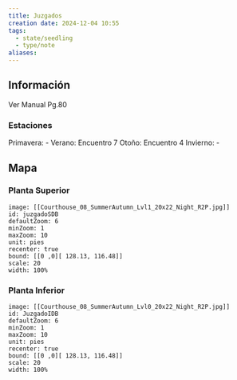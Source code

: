 ```yaml
---
title: Juzgados
creation date: 2024-12-04 10:55
tags:
  - state/seedling
  - type/note
aliases:
---
```

## Información

Ver Manual Pg.80

### Estaciones

Primavera: -
Verano: Encuentro 7
Otoño: Encuentro 4
Invierno: -

## Mapa

### Planta Superior

```leaflet
image: [[Courthouse_08_SummerAutumn_Lvl1_20x22_Night_R2P.jpg]]
id: juzgadoSDB
defaultZoom: 6
minZoom: 1
maxZoom: 10
unit: pies
recenter: true
bound: [[0 ,0][ 128.13, 116.48]]
scale: 20
width: 100%
```


### Planta Inferior

```leaflet
image: [[Courthouse_08_SummerAutumn_Lvl0_20x22_Night_R2P.jpg]]
id: JuzgadoIDB
defaultZoom: 6
minZoom: 1
maxZoom: 10
unit: pies
recenter: true
bound: [[0 ,0][ 128.13, 116.48]]
scale: 20
width: 100%
```